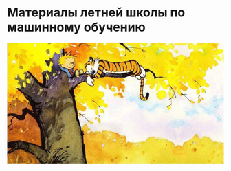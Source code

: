 # Материалы летней школы по машинному обучению

![hello](https://github.com/EnlightenedCSF/MLSummerSchool/blob/master/images/readme.jpg)

